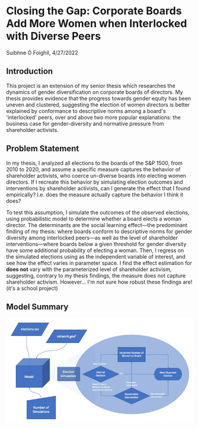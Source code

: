 
# Closing the Gap: Corporate Boards Add More Women when Interlocked with Diverse Peers
Suibhne Ó Foighil, 4/27/2022

## Introduction
This project is an extension of my senior thesis which researches the dynamics of gender diversification on corporate boards of directors. My thesis provides evidence that the progress towards gender equity has been uneven and clustered, suggesting the election of women directors is better explained by conformance to descriptive norms among a board&#39;s &#39;interlocked&#39; peers, over and above two more popular explanations: the business case for gender-diversity and normative pressure from shareholder activists.

## Problem Statement
In my thesis, I analyzed all elections to the boards of the S&amp;P 1500, from 2010 to 2020, and assume a specific measure captures the behavior of shareholder activists, who coerce un-diverse boards into electing women directors. If I recreate this behavior by simulating election outcomes and interventions by shareholder activists, can I generate the effect that I found empirically? I.e. does the measure actually capture the behavior I think it does?

To test this assumption, I simulate the outcomes of the observed elections, using probabilistic model to determine whether a board elects a woman director. The determinants are the social learning effect—the predominant finding of my thesis: where boards conform to descriptive norms for gender diversity among interlocked peers—as well as the level of shareholder interventions—where boards below a given threshold for gender diversity have some additional probability of electing a woman. Then, I regress on the simulated elections using as the independent variable of interest, and see how the effect varies in parameter space. I find the effect estimation for **does not** vary with the parameterized level of shareholder activism, suggesting, contrary to my thesis findings, the measure does not capture shareholder activism. However... I'm not sure how robust these findings are! (it's a school project)

## Model Summary
![Model Flow](figures/flow-chart.jpeg)
